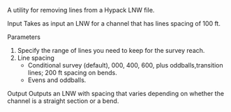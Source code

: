 A utility for removing lines from a Hypack LNW file. 

Input
Takes as input an LNW for a channel that has lines spacing of 100 ft.  

Parameters
1. Specify the range of lines you need to keep for the survey reach.
2. Line spacing
	- Conditional survey (default), 000, 400, 600, plus oddballs,transition lines; 200 ft spacing on bends.
	- Evens and oddballs. 

Output
Outputs an LNW with spacing that varies depending on whether the channel is a straight section or a bend.